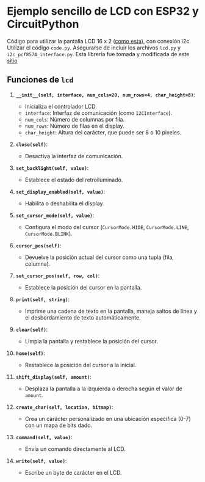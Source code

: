 # Ejemplo sencillo de LCD con ESP32 y CircuitPython

Código para utilizar la pantalla LCD 16 x 2 ([como esta](https://www.crcibernetica.com/16x2-lcd-with-i2c-blue/)), con conexión i2c. Utilizar el código `code.py`. Asegurarse de incluir los archivos `lcd.py` y `i2c_pcf8574_interface.py`. Esta librería fue tomada y modificada de este [sitio](https://wokwi.com/projects/380230722673959937)

## Funciones de `lcd`

1. **`__init__(self, interface, num_cols=20, num_rows=4, char_height=8)`**:
   - Inicializa el controlador LCD.
   - `interface`: Interfaz de comunicación (como `I2CInterface`).
   - `num_cols`: Número de columnas por fila.
   - `num_rows`: Número de filas en el display.
   - `char_height`: Altura del carácter, que puede ser 8 o 10 pixeles.

2. **`close(self)`**:
   - Desactiva la interfaz de comunicación.

3. **`set_backlight(self, value)`**:
   - Establece el estado del retroiluminado.

4. **`set_display_enabled(self, value)`**:
   - Habilita o deshabilita el display.

5. **`set_cursor_mode(self, value)`**:
   - Configura el modo del cursor (`CursorMode.HIDE`, `CursorMode.LINE`, `CursorMode.BLINK`).

6. **`cursor_pos(self)`**:
   - Devuelve la posición actual del cursor como una tupla (fila, columna).

7. **`set_cursor_pos(self, row, col)`**:
   - Establece la posición del cursor en la pantalla.

8. **`print(self, string)`**:
   - Imprime una cadena de texto en la pantalla, maneja saltos de línea y el desbordamiento de texto automáticamente.

9. **`clear(self)`**:
   - Limpia la pantalla y restablece la posición del cursor.

10. **`home(self)`**:
    - Restablece la posición del cursor a la inicial.

11. **`shift_display(self, amount)`**:
    - Desplaza la pantalla a la izquierda o derecha según el valor de `amount`.

12. **`create_char(self, location, bitmap)`**:
    - Crea un carácter personalizado en una ubicación específica (0-7) con un mapa de bits dado.

13. **`command(self, value)`**:
    - Envía un comando directamente al LCD.

14. **`write(self, value)`**:
    - Escribe un byte de carácter en el LCD.
